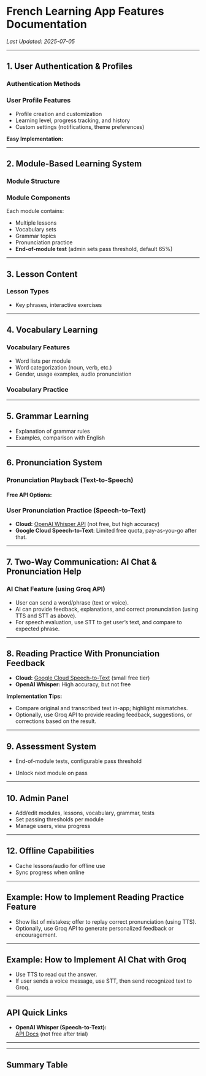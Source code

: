 # French Learning App Features Documentation

_Last Updated: 2025-07-05_

---


## 1. User Authentication & Profiles

### Authentication Methods


### User Profile Features

- Profile creation and customization
- Learning level, progress tracking, and history
- Custom settings (notifications, theme preferences)

**Easy Implementation:**  


---

## 2. Module-Based Learning System

### Module Structure


### Module Components

Each module contains:

- Multiple lessons
- Vocabulary sets
- Grammar topics
- Pronunciation practice
- **End-of-module test** (admin sets pass threshold, default 65%)

---

## 3. Lesson Content

### Lesson Types

- Key phrases, interactive exercises

---

## 4. Vocabulary Learning

### Vocabulary Features

- Word lists per module
- Word categorization (noun, verb, etc.)
- Gender, usage examples, audio pronunciation

### Vocabulary Practice


---

## 5. Grammar Learning

- Explanation of grammar rules
- Examples, comparison with English

---

## 6. Pronunciation System

### Pronunciation Playback (Text-to-Speech)

#### Free API Options:


### User Pronunciation Practice (Speech-to-Text)


- **Cloud:** [OpenAI Whisper API](https://openai.com/research/whisper) (not free, but high accuracy)
- **Google Cloud Speech-to-Text**: Limited free quota, pay-as-you-go after that.


---

## 7. Two-Way Communication: AI Chat & Pronunciation Help

### AI Chat Feature (using **Groq API**)

- User can send a word/phrase (text or voice).
- AI can provide feedback, explanations, and correct pronunciation (using TTS and STT as above).
- For speech evaluation, use STT to get user’s text, and compare to expected phrase.

---

## 8. Reading Practice With Pronunciation Feedback


- **Cloud:** [Google Cloud Speech-to-Text](https://cloud.google.com/speech-to-text) (small free tier)
- **OpenAI Whisper:** High accuracy, but not free

**Implementation Tips:**

- Compare original and transcribed text in-app; highlight mismatches.
- Optionally, use Groq API to provide reading feedback, suggestions, or corrections based on the result.

---

## 9. Assessment System

- End-of-module tests, configurable pass threshold

- Unlock next module on pass

---

## 10. Admin Panel

- Add/edit modules, lessons, vocabulary, grammar, tests
- Set passing thresholds per module
- Manage users, view progress

---

## 12. Offline Capabilities


- Cache lessons/audio for offline use
- Sync progress when online

---

## Example: How to Implement Reading Practice Feature


   - Show list of mistakes; offer to replay correct pronunciation (using TTS).
   - Optionally, use Groq API to generate personalized feedback or encouragement.

---

## Example: How to Implement AI Chat with Groq


   - Use TTS to read out the answer.
   - If user sends a voice message, use STT, then send recognized text to Groq.

---

## API Quick Links


- **OpenAI Whisper (Speech-to-Text):**  
  [API Docs](https://platform.openai.com/docs/guides/speech-to-text) (not free after trial)

---



---

## Summary Table


